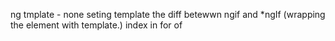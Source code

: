 ng tmplate - none seting template 
the diff betewwn ngif and *ngIf (wrapping the element with template.)
index in for of